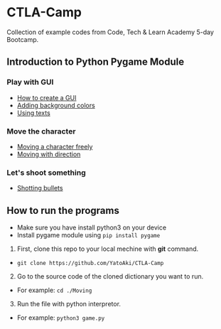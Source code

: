 # CTLA-Camp

Collection of example codes from Code, Tech & Learn Academy 5-day Bootcamp.

## Introduction to Python Pygame Module

### Play with GUI

* [How to create a GUI](https://github.com/YatoAki/CTLA-Camp/blob/main/Pygame/Basics/create_window.py)
* [Adding background colors](https://github.com/YatoAki/CTLA-Camp/blob/main/Pygame/Basics/add_background_color.py)
* [Using texts](https://github.com/YatoAki/CTLA-Camp/blob/main/Pygame/Basics/using_texts.py)

### Move the character

* [Moving a character freely](https://github.com/YatoAki/CTLA-Camp/blob/main/Pygame/Moving/moving_characters_freely.py)
* [Moving with direction](https://github.com/YatoAki/CTLA-Camp/blob/main/Pygame/Moving/moving_characters_with_directions.py)

### Let's shoot something

* [Shotting bullets](https://github.com/YatoAki/CTLA-Camp/tree/main/Pygame/Moving/shooting)

## How to run the programs

* Make sure you have install python3 on your device
* Install pygame module using `pip install pygame`

1. First, clone this repo to your local mechine with __git__ command.
* `git clone https://github.com/YatoAki/CTLA-Camp`
2. Go to the source code of the cloned dictionary you want to run.
* For example: `cd ./Moving`
3. Run the file with python interpretor.
* For example: `python3 game.py`
